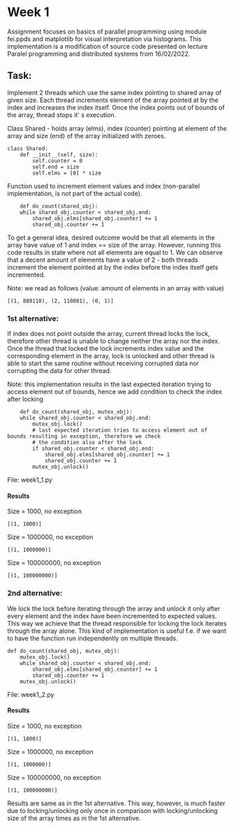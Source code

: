 # Week 1

Assignment focuses on basics of parallel programming using module fei.ppds and matplotlib for visual interpretation via histograms. This implementation is a modification of source code presented on lecture Paralel programming and distributed systems from 16/02/2022.

## Task:

Implement 2 threads which use the same index pointing to shared array of given size. Each thread increments element of the array pointed at by the index and increases the index itself. Once the index points out of bounds of the array, thread stops it' s execution.


Class Shared - holds array (elms), index (counter) pointing at element of the array and size (end) of the array initialized with zeroes.
```
class Shared:
    def __init__(self, size):
        self.counter = 0
        self.end = size
        self.elms = [0] * size
```


Function used to increment element values and index (non-parallel implementation, is not part of the actual code).
```
    def do_count(shared_obj):
    while shared_obj.counter < shared_obj.end:
        shared_obj.elms[shared_obj.counter] += 1
        shared_obj.counter += 1
```
To get a general idea, desired outcome would be that all elements in the array have value of 1 and index == size of the array.
However, running this code results in state where not all elements are equal to 1. We can observe that a decent amount of elements have
a value of 2 - both threads increment the element pointed at by the index before the index itself gets incremented.

Note: we read as follows (value: amount of elements in an array with value)
```
[(1, 889118), (2, 110881), (0, 1)]
```


### 1st alternative:

If index does not point outside the array, current thread locks the lock, therefore other thread is unable to change
neither the array nor the index. Once the thread that locked the lock increments index value and the corresponding 
element in the array, lock is unlocked and other thread is able to start the same routine without receiving corrupted
data nor corrupting the data for other thread.

Note: this implementation results in the last expected iteration trying to access element out of bounds, hence we add
condition to check the index after locking
```
    def do_count(shared_obj, mutex_obj):
    while shared_obj.counter < shared_obj.end:
        mutex_obj.lock()
        # last expected iteration tries to access element out of bounds resulting in exception, therefore we check
        # the condition also after the lock
        if shared_obj.counter < shared_obj.end:
            shared_obj.elms[shared_obj.counter] += 1
            shared_obj.counter += 1
        mutex_obj.unlock()
```

File: week1_1.py

#### Results
Size = 1000, no exception
```
[(1, 1000)]
```
Size = 1000000, no exception
```
[(1, 1000000)]
```
Size = 100000000, no exception
```
[(1, 100000000)]
```

### 2nd alternative:

We lock the lock before iterating through the array and unlock it only after every element and the index have been incremented to expected values.
This way we achieve that the thread responsible for locking the lock iterates through the array alone. This kind of implementation is useful f.e. if we 
want to have the function run independently on multiple threads.

```
def do_count(shared_obj, mutex_obj):
    mutex_obj.lock()
    while shared_obj.counter < shared_obj.end:
        shared_obj.elms[shared_obj.counter] += 1
        shared_obj.counter += 1
    mutex_obj.unlock()
```

File: week1_2.py

#### Results
Size = 1000, no exception
```
[(1, 1000)]
```
Size = 1000000, no exception
```
[(1, 1000000)]
```
Size = 100000000, no exception
```
[(1, 100000000)]
```

Results are same as in the 1st alternative. This way, however, is much faster due to locking/unlocking only once in comparison with locking/unlocking size of the array times as in the 1st alternative.